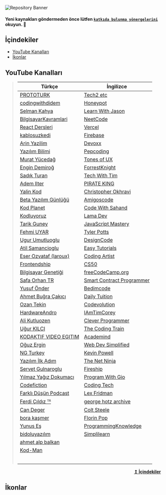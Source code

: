 ![Repository Banner](banner.png)

#### Yeni kaynakları göndermeden önce lütfen [`katkıda bulunma yönergelerini`](./contributing.md) okuyun. 🧡

## İçindekiler

- [ YouTube Kanalları](#youtube-kanalları)
- [İkonlar](#i̇konlar)

## YouTube Kanalları

> | Türkçe                                                                           | İngilizce                                                                     |
> | -------------------------------------------------------------------------------- | ----------------------------------------------------------------------------- |
> | [PROTOTURK](https://www.youtube.com/c/PROTOTURKCOM)                              | [Tech2 etc](https://www.youtube.com/@Tech2etc)                                |
> | [codingwithdidem](https://www.youtube.com/c/codingwithdidem)                     | [Honeypot](https://www.youtube.com/@Honeypotio)                               |
> | [Selman Kahya](https://www.youtube.com/c/SelmanKahya)                            | [Learn With Jason](https://www.youtube.com/@learnwithjason)                   |
> | [BilgisayarKavramlari](https://www.youtube.com/c/Sadievrenseker_BK)              | [NeetCode](https://www.youtube.com/@NeetCode)                                 |
> | [React Dersleri](https://www.youtube.com/c/ReactDersleri)                        | [Vercel](https://www.youtube.com/@VercelHQ)                                   |
> | [kablosuzkedi](https://www.youtube.com/c/kablosuzkedii)                          | [Firebase](https://www.youtube.com/@Firebase)                                 |
> | [Arin Yazilim](https://www.youtube.com/c/ArinYazilim)                            | [Devoxx](https://www.youtube.com/@DevoxxForever)                              |
> | [Yazılım Bilimi ](https://www.youtube.com/c/Yaz%C4%B1l%C4%B1mBilimiAnkara)       | [Pepcoding](https://www.youtube.com/@Pepcoding)                               |
> | [Murat Yücedağ](https://www.youtube.com/user/YazilimHerYerde)                    | [Tones of UX](https://www.youtube.com/@tonesofux1352)                         |
> | [Engin Demiroğ](https://www.youtube.com/channel/UCRjiquPh4mjPNoOV9eCilXQ)        | [ForrestKnight](https://www.youtube.com/@fknight)                             |
> | [Sadık Turan](https://www.youtube.com/user/sadikturan41)                         | [Tech With Tim](https://www.youtube.com/@TechWithTim)                         |
> | [Adem Ilter](https://www.youtube.com/c/AdemIlter)                                | [PIRATE KING](https://www.youtube.com/@PIRATEKINGDOM)                         |
> | [Yalin Kod](https://www.youtube.com/channel/UCiziEYDqww4rn3wn7otqHQQ)            | [Christopher Okhravi](https://www.youtube.com/@Cyberspatial)                  |
> | [Beta Yazılım Günlüğü](https://www.youtube.com/channel/UC4xi539jsdztcNRtliIbKvA) | [Amigoscode](https://www.youtube.com/@amigoscode)                             |
> | [Kod Planet](https://www.youtube.com/channel/UCU0XSqz_hWLJbmlr7kCmvAg)           | [Code With Sahand](https://www.youtube.com/@CodeWithSahand)                   |
> | [Kodluyoruz](https://www.youtube.com/c/Kodluyoruz)                               | [Lama Dev](https://www.youtube.com/@LamaDev)                                  |
> | [Tarik Guney](https://www.youtube.com/c/TarikGuney)                              | [JavaScript Mastery](https://www.youtube.com/@javascriptmastery)              |
> | [Fehmi UYAR](https://www.youtube.com/c/fehmiuyarnet)                             | [Tyler Potts](https://www.youtube.com/@TylerPotts)                            |
> | [Ugur Umutluoglu](https://www.youtube.com/channel/UCpFcAp-klqUMATCKS71ZXPw)      | [DesignCode](https://www.youtube.com/@DesignCodeTeam)                         |
> | [Atil Samancioglu](https://www.youtube.com/@atilsamancioglu8646)                 | [Easy Tutorials](https://www.youtube.com/@EasyTutorialsVideo)                 |
> | [Eser Ozvataf (laroux)](https://www.youtube.com/@eseroz)                         | [Coding Artist](https://www.youtube.com/@CodingArtist)                        |
> | [Frontendship](https://www.youtube.com/@frontendship)                            | [CS50](https://www.youtube.com/@cs50)                                         |
> | [Bilgisayar Genetiği](https://www.youtube.com/@bilgisayargenetigi)               | [freeCodeCamp.org](https://www.youtube.com/@freecodecamp)                     |
> | [Safa Orhan TR](https://www.youtube.com/@SafaOrhanTR)                            | [Smart Contract Programmer](https://www.youtube.com/@smartcontractprogrammer) |
> | [Yusuf Önder](https://www.youtube.com/@iamyusufonder/featured)                   | [Bedimcode](https://www.youtube.com/@Bedimcode)                               |
> | [Ahmet Buğra Çakıcı](https://www.youtube.com/@ahmetbcakici)                      | [Daily Tuition](https://www.youtube.com/@DailyTuition)                        |
> | [Ozan Tekin](https://www.youtube.com/c/OzanTekin)                                | [Codevolution](https://www.youtube.com/@Codevolution)                         |
> | [HardwareAndro](https://www.youtube.com/@HardwareAndro)                          | [IAmTimCorey](https://www.youtube.com/@IAmTimCorey)                           |
> | [Ali Kutluozen](https://www.youtube.com/@AliKutluozen)                           | [Clever Programmer](https://www.youtube.com/@CleverProgrammer)                |
> | [Uğur KILCI](https://www.youtube.com/@UgurKILCI)                                 | [The Coding Train](https://www.youtube.com/@TheCodingTrain)                   |
> | [KODAKTIF VIDEO EGITIM](https://www.youtube.com/@KODAKTIFVIDEOEGITIM)            | [Academind](https://www.youtube.com/@academind)                               |
> | [Oğuz Ergin](https://www.youtube.com/@oguz_ergin)                                | [Web Dev Simplified](https://www.youtube.com/@WebDevSimplified)               |
> | [NG Turkey](https://www.youtube.com/@NGTurkey)                                   | [Kevin Powell](https://www.youtube.com/@KevinPowell)                          |
> | [Yazılım İlk Adım](https://www.youtube.com/@yazilimilkadim)                      | [The Net Ninja](https://www.youtube.com/@NetNinja)                            |
> | [Servet Gulnaroglu](https://www.youtube.com/@ServetGulnaroglu)                   | [Fireship](https://www.youtube.com/@Fireship)                                 |
> | [Yılmaz Yağız Dokumacı](https://www.youtube.com/@yagizdo)                        | [Program With Gio](https://www.youtube.com/@ProgramWithGio)                   |
> | [Codefiction](https://www.youtube.com/@codefiction)                              | [Coding Tech](https://www.youtube.com/@CodingTech)                            |
> | [Farklı Düşün Podcast](https://www.youtube.com/@FarklDusunPodcast)               | [Lex Fridman](https://www.youtube.com/@lexfridman)                            |
> | [Ferdi Çıldız ᵀᴿ](https://www.youtube.com/@FerdiCildiz)                          | [george hotz archive](https://www.youtube.com/@geohotarchive/featured)        |
> | [Can Deger](https://www.youtube.com/@CanDeger)                                   | [Colt Steele](https://www.youtube.com/@ColtSteeleCode)                        |
> | [bora kaşmer](https://www.youtube.com/@borakasmer)                               | [Florin Pop](https://www.youtube.com/@FlorinPop)                              |
> | [Yunus Eş](https://www.youtube.com/@YunusEs)                                     | [ProgrammingKnowledge](https://www.youtube.com/@ProgrammingKnowledge)         |
> | [bidoluyazılım](https://www.youtube.com/@bidoluyazlm)                            | [Simplilearn](https://www.youtube.com/@SimplilearnOfficial)                   |
> | [ahmet alp balkan](https://www.youtube.com/@ahmetb/playlists)                    | []()                                                                          |
> | [Kod-Man](https://www.youtube.com/@KodManJs)                                     | []()                                                                          |
> | []()                                                                             | []()                                                                          |
> | []()                                                                             | []()                                                                          |
> | []()                                                                             | []()                                                                          |
> | []()                                                                             | []()                                                                          |
> | []()                                                                             | []()                                                                          |

<div align="right">
    <b><a href="#i̇çindekiler">↥ İçindekiler</a></b>
</div>

## İkonlar
